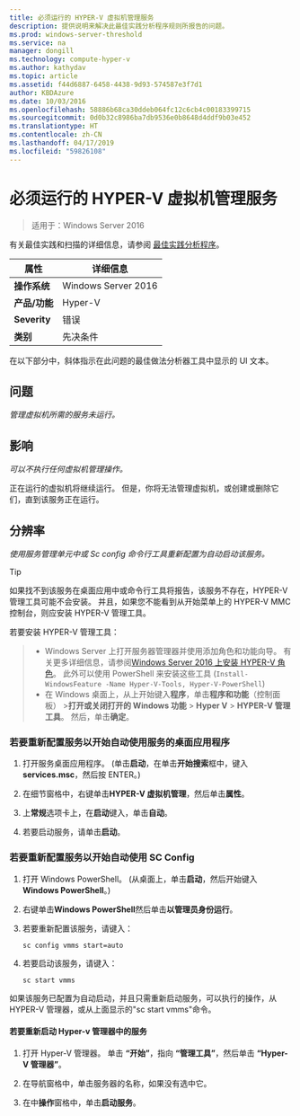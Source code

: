 ```yaml
---
title: 必须运行的 HYPER-V 虚拟机管理服务
description: 提供说明来解决此最佳实践分析程序规则所报告的问题。
ms.prod: windows-server-threshold
ms.service: na
manager: dongill
ms.technology: compute-hyper-v
ms.author: kathydav
ms.topic: article
ms.assetid: f44d6887-6458-4438-9d93-574587e3f7d1
author: KBDAzure
ms.date: 10/03/2016
ms.openlocfilehash: 58886b68ca30ddeb064fc12c6cb4c00183399715
ms.sourcegitcommit: 0d0b32c8986ba7db9536e0b8648d4ddf9b03e452
ms.translationtype: HT
ms.contentlocale: zh-CN
ms.lasthandoff: 04/17/2019
ms.locfileid: "59826108"
---
```

# <a name="the-hyper-v-virtual-machine-management-service-must-be-running"></a>必须运行的 HYPER-V 虚拟机管理服务

>适用于：Windows Server 2016
  
有关最佳实践和扫描的详细信息，请参阅 [最佳实践分析程序](https://go.microsoft.com/fwlink/?LinkId=122786)。  
  
|属性|详细信息|  
|-|-|  
|**操作系统**|Windows Server 2016|  
|**产品/功能**|Hyper-V|  
|**Severity**|错误|  
|**类别**|先决条件|  

在以下部分中，斜体指示在此问题的最佳做法分析器工具中显示的 UI 文本。

## <a name="issue"></a>问题  
  
*管理虚拟机所需的服务未运行。*  
  
## <a name="impact"></a>影响  
  
*可以不执行任何虚拟机管理操作。*  
  
正在运行的虚拟机将继续运行。 但是，你将无法管理虚拟机，或创建或删除它们，直到该服务正在运行。  
  
## <a name="resolution"></a>分辨率  
  
*使用服务管理单元中或 Sc config 命令行工具重新配置为自动启动该服务。*  
  
> [!TIP]  
> 如果找不到该服务在桌面应用中或命令行工具将报告，该服务不存在，HYPER-V 管理工具可能不会安装。 并且，如果您不能看到从开始菜单上的 HYPER-V MMC 控制台，则应安装 HYPER-V 管理工具。

若要安装 HYPER-V 管理工具：  
>   
> - Windows Server 上打开服务器管理器并使用添加角色和功能向导。 有关更多详细信息，请参阅[Windows Server 2016 上安装 HYPER-V 角色](../get-started/Install-the-Hyper-V-role-on-Windows-Server.md)。  此外可以使用 PowerShell 来安装这些工具 (`Install-WindowsFeature -Name Hyper-V-Tools, Hyper-V-PowerShell`) 
> - 在 Windows 桌面上，从上开始键入**程序**，单击**程序和功能**（控制面板） >**打开或关闭打开的 Windows 功能** >  **Hyper V** > **HYPER-V 管理工具**。 然后，单击**确定**。  
  
### <a name="to-reconfigure-the-service-to-start-automatically-using-the-services-desktop-app"></a>若要重新配置服务以开始自动使用服务的桌面应用程序  
  
1.  打开服务桌面应用程序。 (单击**启动**，在单击**开始搜索**框中，键入**services.msc**，然后按 ENTER。)  
  
2.  在细节窗格中，右键单击**HYPER-V 虚拟机管理**，然后单击**属性**。  
  
3.  上**常规**选项卡上，在**启动**键入，单击**自动**。  
  
4.  若要启动服务，请单击**启动**。  
  
### <a name="to-reconfigure-the-service-to-start-automatically-using-sc-config"></a>若要重新配置服务以开始自动使用 SC Config  
  
1.  打开 Windows PowerShell。 (从桌面上，单击**启动**，然后开始键入**Windows PowerShell**。)  
  
2.  右键单击**Windows PowerShell**然后单击**以管理员身份运行**。  
  
3.  若要重新配置该服务，请键入：  
  
    ```  
    sc config vmms start=auto  
    ```  
  
4.  若要启动该服务，请键入：  
  
    ```  
    sc start vmms  
    ```  
  
如果该服务已配置为自动启动，并且只需重新启动服务，可以执行的操作，从 HYPER-V 管理器，或从上面显示的"sc start vmms"命令。  
  
#### <a name="to-restart-the-service-from-hyper-v-manager"></a>若要重新启动 Hyper-v 管理器中的服务  
  
1.  打开 Hyper-V 管理器。 单击 **“开始”**，指向 **“管理工具”**，然后单击 **“Hyper-V 管理器”**。  
  
2.  在导航窗格中，单击服务器的名称，如果没有选中它。  
  
3.  在中**操作**窗格中，单击**启动服务**。  
  


